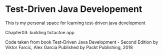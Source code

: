 # Test-Driven Java Developement

This is my personal space for learning test-driven java development

Chapter03: building tictactoe app

Code taken from book Test-Driven Java Development - Second Edition
by Viktor Farcic, Alex Garcia
Published by Packt Publishing, 2018